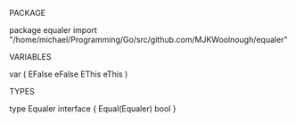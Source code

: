 PACKAGE

package equaler
    import "/home/michael/Programming/Go/src/github.com/MJKWoolnough/equaler"


VARIABLES

var (
    EFalse eFalse
    EThis  eThis
)


TYPES

type Equaler interface {
    Equal(Equaler) bool
}


